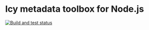# Icy metadata toolbox for Node.js

[![Build and test status](https://github.com/sdrik/node-icy-toolbox/workflows/Lint%20and%20test/badge.svg)](https://github.com/sdrik/node-icy-toolbox/actions?query=workflow%3A%22Build+and+test%22)
